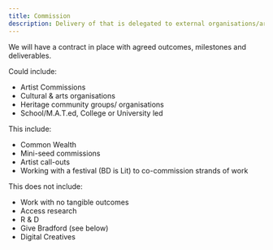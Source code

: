 ```yaml
---
title: Commission 
description: Delivery of that is delegated to external organisations/artists
---
```

  
We will have a contract in place with agreed outcomes, milestones and deliverables. 

Could include: 

* Artist Commissions
* Cultural & arts organisations
* Heritage community groups/ organisations
* School/M.A.T.ed, College or University led  

This include:

* Common Wealth  
* Mini-seed commissions 
* Artist call-outs 
* Working with a festival (BD is Lit) to co-commission strands of work  

This does not include:

* Work with no tangible outcomes 
* Access research 
* R & D  
* Give Bradford (see below) 
* Digital Creatives  
